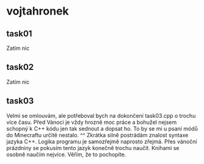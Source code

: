 # vojtahronek

## task01
Zatím nic

## task02
Zatím nic

## task03
Velmi se omlouvám, ale potřeboval bych na dokončení task03.cpp o trochu více času. Před Vánoci je vždy hrozně moc práce a bohužel nejsem schopný k C++ kódu jen tak sednout a dopsat ho. To by se mi u psaní módů do Minecraftu určitě nestalo. ^^ Zkrátka silně postrádám znalost syntaxe jazyka C++. Logika programu je samozřejmě naprosto zřejmá. Přes vánoční prázdniny se pokusím tento jazyk konečně trochu naučit. Knihami se osobně naučím nejvíce. Věřím, že to pochopíte.
